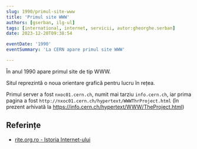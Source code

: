 ```yaml
---
slug: 1990/primul-site-www
title: 'Primul site WWW'
authors: [gserban, ilg-ul]
tags: [international, internet, servicii, autor:gheorghe.serban]
date: 2023-12-20T09:38:54

eventDate: '1990'
eventSummary: 'La CERN apare primul site WWW'

---
```


În anul 1990 apare primul site de tip WWW<span></span>.

<!-- truncate -->

Situl reprezintă o noua orientare grafică pentru lucru în rețea.

Primul server a fost `nxoc01.cern.ch`, numit mai tarziu `info.cern.ch`,
iar prima pagina a fost `http://nxoc01.cern.ch/hypertext/WWWThrProject.html`
(în prezent arhivată la https://info.cern.ch/hypertext/WWW/TheProject.html)

## Referințe

- [rite.org.ro - Istoria Internet-ului](https://rite.org.ro/istoria-internetului/)

